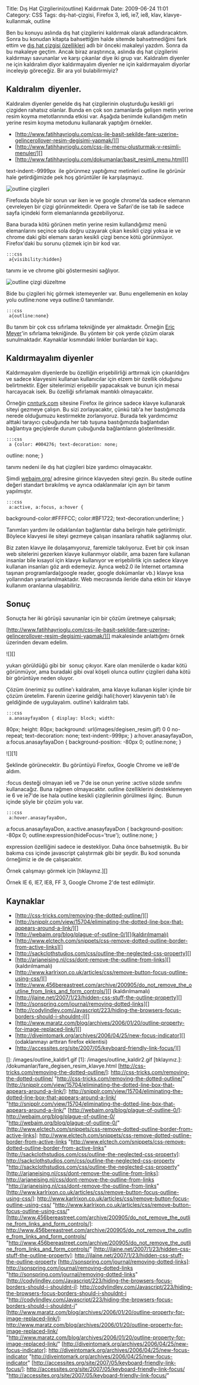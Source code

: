 Title: Dış Hat Çizgilerini(outline) Kaldırmak
Date: 2009-06-24 11:01
Category: CSS
Tags: dış-hat-çizgisi, Firefox 3, ie6, ie7, ie8, klav, klavye-kullanmak, outline

Ben bu konuyu aslında dış hat çizgilerini kaldırmak olarak
adlandıracaktım. Sonra bu konudan kitapta bahsettiğim halde sitemde
bahsetmediğimi fark ettim ve [dış hat çizgisi özellikleri][] adlı bir
önceki makaleyi yazdım. Sonra da bu makaleye geçtim. Ancak biraz
araştırınca, aslında dış hat çizgilerini kaldırmayı savunanlar ve karşı
çıkanlar diye iki grup var. Kaldıralım diyenler ne için kaldıralım diyor
kaldırmayalım diyenler ne için kaldırmayalım diyorlar inceleyip
göreceğiz. Bir ara yol bulabilirmiyiz?

## Kaldıralım  diyenler.

Kaldıralım diyenler genelde dış hat çizgilerinin oluşturduğu kesikli gri
çizgiden rahatsız olanlar. Bunda en çok son zamanlarda gelişen metin
yerine resim koyma metotlarınında etkisi var. Aşağıda benimde
kullandığım metin yerine resim koyma metodunu kullanarak yaptığım
örnekler.

-   [http://www.fatihhayrioglu.com/css-ile-basit-sekilde-fare-uzerine-gelincerollover-resim-degisimi-yapmak/][]
-   [http://www.fatihhayrioglu.com/css-ile-menu-olusturmak-v-resimli-menuler/][]
-   [http://www.fatihhayrioglu.com/dokumanlar/basit_resimli_menu.html][]

text-indent:-9999px  ile görünmez yaptığımız metinleri outline ile
görünür hale getirdiğimizde pek hoş görüntüler ile karşılaşmayız.

![outline çizgileri][]

Firefoxda böyle bir sorun var iken ie ve google chrome'da sadece
elemanın çevreleyen bir çizgi görünmektedir. Opera ve Safari'de ise tab
ile sadece sayfa içindeki form elemanlarında gezebiliyoruz.

Bana burada kötü görünen metin yerine resim kullandığımız menü
elemanlarını seçince sola doğru uzayarak çıkan kesikli çizgi yoksa ie ve
chrome daki gibi elemanı saran kesikli çizgi bence kötü görünmüyor.
Firefox'daki bu sorunu çözmek için bir kod var.

	:::css
	 a{visibility:hidden} 

tanımı ie ve chrome gibi göstermesini sağlıyor.

![outline çizgi düzeltme][]

Bide bu çizgileri hiç görmek istemeyenler var. Bunu engellemenin en
kolay yolu outline:none veya outline:0 tanımlarıdır.

	:::css
	 a{outline:none} 

Bu tanım bir çok css sıfırlama tekniğinde yer almaktadır. Örneğin [Eric Meyer][]'in sıfırlama tekniğinde. Bu yöntem bir çok yerde çözüm olarak
sunulmaktadır. Kaynaklar kısmındaki linkler bunlardan bir kaçı.

## Kaldırmayalım diyenler

Kaldırmayalım diyenlerde bu özelliğin erişebilirliği arttırmak için
çıkarıldığını ve sadece klavyesini kullanan kullanıcılar için elzem bir
özellik olduğunu belirtmektir. Eğer sitelerimizi erişebilir yapacaksak
ve bunun için mesai harcayacak isek. Bu özelliği sıfırlamak mantıklı
olmayacaktır.

Örneğin [cnnturk.com][] sitesine Firefox ile girince sadece klavye
kullanarak siteyi gezmeye çalışın. Bu sizi zorlayacaktır, çünkü tab'a
her bastığımızda nerede olduğumuzu kestirmekte zorlanıyoruz. Burada tek
yardımcımız alttaki tarayıcı çubuğunda her tab tuşuna bastığımızda
bağlantıdan bağlantıya geçişlerde durum çubuğunda bağlantıların
gösterilmesidir.

	:::css
	 a {color: #004276; text-decoration: none;
outline: none; } 

tanımı nedeni ile dış hat çizgileri bize yardımcı olmayacaktır. 

Şimdi [webaim.org/][] adresine girince klavyeden siteyi gezin. Bu sitede
outline değeri standart bırakılmış ve ayrıca odaklanmalar için ayrı bir
tanım yapılmıştır. 

	:::css
	 a:active, a:focus, a:hover {
background-color:#FFFFCC; color:#BF1722; text-decoration:underline; }


Tanımları yardımı ile odaklanılan bağlantılar daha belirgin hale
getirilmiştir. Böylece klavyesi ile siteyi gezmeye çalışan insanlara
rahatlık sağlanmış olur.

Biz zaten klavye ile dolaşamıyoruz, faremizle takılıyoruz. Evet bir çok
insan web sitelerini gezerken klavye kullanmıyor olabilir, ama bazen
fare kullanan insanlar bile kısayol için klavye kullanıyor ve
erişebilirlik için sadece klavye kullanan insanları göz ardı edemeyiz.
Ayrıca web2.0 ile İnternet ortamına taşınan programlarda(google reader,
google dokümanlar vb.) klavye kısa yollarından yararlanılmaktadır. Web
mecrasında ileride daha etkin bir klavye kullanım oranlarına
ulaşabiliriz. 

## Sonuç

Sonuçta her iki görüşü savunanlar için bir çözüm üretmeye çalışırsak;

[http://www.fatihhayrioglu.com/css-ile-basit-sekilde-fare-uzerine-gelincerollover-resim-degisimi-yapmak/][]
makalesinde anlattığımı örnek üzerinden devam edelim. 

![][]

yukarı görüldüğü gibi bir  sonuç çıkıyor. Kare olan menülerde o kadar
kötü görünmüyor, ama buradaki gibi oval köşeli olunca outlinr çizgileri
daha kötü bir görüntüye neden oluyor.

Çözüm önerimiz şu outline'ı kaldıralım, ama klavye kullanan kişiler
içinde bir çözüm üretelim. Farenin üzerine geldiği hali(:hover)
klavyenin tab'ı ile geldiğinde de uygulayalım. outline'ı kaldıralım
tabi.

	:::css
	 a.anasayfayaDon { display: block; width:
80px; height: 80px; background: url(images/degisen_resim.gif) 0 0
no-repeat; text-decoration: none; text-indent:-999px; }
a:hover.anasayfayaDon, a:focus.anasayfayaDon { background-position:
-80px 0; outline:none; } 

![][1]

Şeklinde görünecektir. Bu görüntüyü Firefox, Google Chrome ve ie8'de
aldım.

:focus desteği olmayan ie6 ve 7'de ise onun yerine :active sözde
sınıfını kullanacağız. Buna rağmen olmayacaktır. outline özelliklerini
desteklemeyen ie 6 ve ie7'de ise hala outline kesikli çizgilerinin
görülmesi ilginç.  Bunun içinde şöyle bir çözüm yolu var. 

	:::css
	 a:hover.anasayfayaDon,
a:focus.anasayfayaDon, a:active.anasayfayaDon { background-position:
-80px 0; outline:expression(hideFocus='true'); outline:none; }


expression özelliğini sadece ie destekliyor. Daha önce bahsetmiştik. Bu
bir bakıma css içinde javascript çalıştırmak gibi bir şeydir. Bu kod
sonunda örneğimiz ie de de çalışacaktır.

Örnek çalışmayı görmek için [tıklayınız.][]

Örnek IE 6, IE7, IE8, FF 3, Google Chrome 2'de test edilmiştir.

## Kaynaklar

-   [http://css-tricks.com/removing-the-dotted-outline/][]
-   [http://snipplr.com/view/15704/eliminating-the-dotted-line-box-that-appears-around-a-link/][]
-   [http://webaim.org/blog/plague-of-outline-0/][](kaldırılmamalı)
-   [http://www.elctech.com/snippets/css-remove-dotted-outline-border-from-active-links][]
-   [http://sackclothstudios.com/css/outline-the-neglected-css-property][]
-   [http://arjaneising.nl/css/dont-remove-the-outline-from-links][]
    (kaldırılmamalı)
-   [http://www.karlrixon.co.uk/articles/css/remove-button-focus-outline-using-css/][]
-   [http://www.456bereastreet.com/archive/200905/do_not_remove_the_outline_from_links_and_form_controls/][]
    (kaldırılmamalı)
-   [http://jlaine.net/2007/1/23/hidden-css-stuff-the-outline-property][]
-   [http://sonspring.com/journal/removing-dotted-links][]
-   [http://codylindley.com/Javascript/223/hiding-the-browsers-focus-borders-should-i-shouldnt-i][]
-   [http://www.maratz.com/blog/archives/2006/01/20/outline-property-for-image-replaced-link/][]
-   [http://diveintomark.org/archives/2006/04/25/new-focus-indicator][]
    (odaklanmayı arttıran firefox eklentisi)
-   [http://accessites.org/site/2007/05/keyboard-friendly-link-focus/][]

</p>

  [dış hat çizgisi özellikleri]: http://www.fatihhayrioglu.com/dis-hat-cizgisioutline-ozellikleri/
    "dış hat çizgisi özellikleri"
  [http://www.fatihhayrioglu.com/css-ile-basit-sekilde-fare-uzerine-gelincerollover-resim-degisimi-yapmak/]: http://www.fatihhayrioglu.com/css-ile-basit-sekilde-fare-uzerine-gelincerollover-resim-degisimi-yapmak/
    "http://www.fatihhayrioglu.com/css-ile-basit-sekilde-fare-uzerine-gelincerollover-resim-degisimi-yapmak/"
  [http://www.fatihhayrioglu.com/css-ile-menu-olusturmak-v-resimli-menuler/]: http://www.fatihhayrioglu.com/css-ile-menu-olusturmak-v-resimli-menuler/
    "http://www.fatihhayrioglu.com/css-ile-menu-olusturmak-v-resimli-menuler/"
  [http://www.fatihhayrioglu.com/dokumanlar/basit_resimli_menu.html]: http://www.fatihhayrioglu.com/dokumanlar/basit_resimli_menu.html
    "http://www.fatihhayrioglu.com/dokumanlar/basit_resimli_menu.html"
  [outline çizgileri]: /images/outline_cizgi.gif
  [outline çizgi düzeltme]: /images/outline_cizgi_ff.gif
  [Eric Meyer]: http://meyerweb.com/eric/thoughts/2007/05/01/reset-reloaded/
    "Eric Meyer"
  [cnnturk.com]: http://www.cnnturk.com "cnnturk.com"
  [webaim.org/]: http://webaim.org/ "webaim.org/"
  []: /images/outline_kaldir1.gif
  [1]: /images/outline_kaldir2.gif
  [tıklayınız.]: /dokumanlar/fare_degisen_resim_klavye.html
  [http://css-tricks.com/removing-the-dotted-outline/]: http://css-tricks.com/removing-the-dotted-outline/
    "http://css-tricks.com/removing-the-dotted-outline/"
  [http://snipplr.com/view/15704/eliminating-the-dotted-line-box-that-appears-around-a-link/]: http://snipplr.com/view/15704/eliminating-the-dotted-line-box-that-appears-around-a-link/
    "http://snipplr.com/view/15704/eliminating-the-dotted-line-box-that-appears-around-a-link/"
  [http://webaim.org/blog/plague-of-outline-0/]: http://webaim.org/blog/plague-of-outline-0/
    "http://webaim.org/blog/plague-of-outline-0/"
  [http://www.elctech.com/snippets/css-remove-dotted-outline-border-from-active-links]: http://www.elctech.com/snippets/css-remove-dotted-outline-border-from-active-links
    "http://www.elctech.com/snippets/css-remove-dotted-outline-border-from-active-links"
  [http://sackclothstudios.com/css/outline-the-neglected-css-property]: http://sackclothstudios.com/css/outline-the-neglected-css-property
    "http://sackclothstudios.com/css/outline-the-neglected-css-property"
  [http://arjaneising.nl/css/dont-remove-the-outline-from-links]: http://arjaneising.nl/css/dont-remove-the-outline-from-links
    "http://arjaneising.nl/css/dont-remove-the-outline-from-links"
  [http://www.karlrixon.co.uk/articles/css/remove-button-focus-outline-using-css/]: http://www.karlrixon.co.uk/articles/css/remove-button-focus-outline-using-css/
    "http://www.karlrixon.co.uk/articles/css/remove-button-focus-outline-using-css/"
  [http://www.456bereastreet.com/archive/200905/do_not_remove_the_outline_from_links_and_form_controls/]: http://www.456bereastreet.com/archive/200905/do_not_remove_the_outline_from_links_and_form_controls/
    "http://www.456bereastreet.com/archive/200905/do_not_remove_the_outline_from_links_and_form_controls/"
  [http://jlaine.net/2007/1/23/hidden-css-stuff-the-outline-property]: http://jlaine.net/2007/1/23/hidden-css-stuff-the-outline-property
  [http://sonspring.com/journal/removing-dotted-links]: http://sonspring.com/journal/removing-dotted-links
    "http://sonspring.com/journal/removing-dotted-links"
  [http://codylindley.com/Javascript/223/hiding-the-browsers-focus-borders-should-i-shouldnt-i]: http://codylindley.com/Javascript/223/hiding-the-browsers-focus-borders-should-i-shouldnt-i
    "http://codylindley.com/Javascript/223/hiding-the-browsers-focus-borders-should-i-shouldnt-i"
  [http://www.maratz.com/blog/archives/2006/01/20/outline-property-for-image-replaced-link/]: http://www.maratz.com/blog/archives/2006/01/20/outline-property-for-image-replaced-link/
    "http://www.maratz.com/blog/archives/2006/01/20/outline-property-for-image-replaced-link/"
  [http://diveintomark.org/archives/2006/04/25/new-focus-indicator]: http://diveintomark.org/archives/2006/04/25/new-focus-indicator
    "http://diveintomark.org/archives/2006/04/25/new-focus-indicator"
  [http://accessites.org/site/2007/05/keyboard-friendly-link-focus/]: http://accessites.org/site/2007/05/keyboard-friendly-link-focus/
    "http://accessites.org/site/2007/05/keyboard-friendly-link-focus/"
